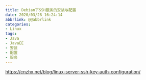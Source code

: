 ```yaml
---
title: Debian下SSH服务的安装与配置
date: 2020/03/28 16:24:14
abbrlink: @@abbrlink
categories:
- Linux
tags:
- Java
- JavaEE
- 安装
- 配置
- 服务
---
```

https://cnzhx.net/blog/linux-server-ssh-key-auth-configuration/

